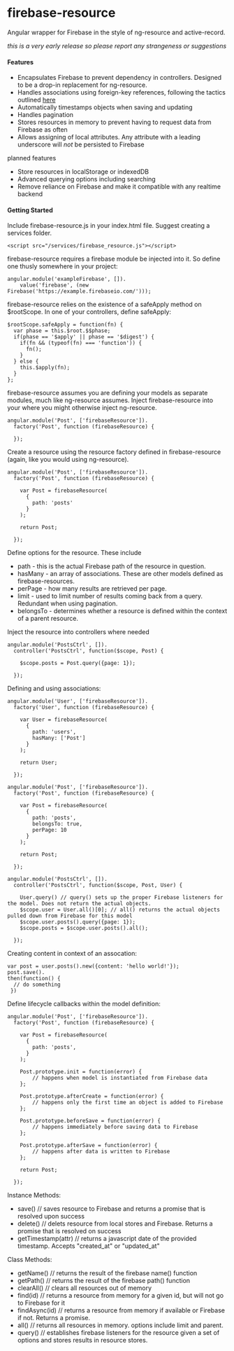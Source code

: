 firebase-resource
=================

Angular wrapper for Firebase in the style of ng-resource and active-record.

*this is a very early release so please report any strangeness or suggestions*

#### Features

* Encapsulates Firebase to prevent dependency in controllers. Designed to be a drop-in replacement for ng-resource.
* Handles associations using foreign-key references, following the tactics outlined [here](https://www.firebase.com/blog/2013-04-12-denormalizing-is-normal.html)
* Automatically timestamps objects when saving and updating
* Handles pagination
* Stores resources in memory to prevent having to request data from Firebase as often
* Allows assigning of local attributes. Any attribute with a leading underscore will *not* be persisted to Firebase

planned features
* Store resources in localStorage or indexedDB
* Advanced querying options including searching
* Remove reliance on Firebase and make it compatible with any realtime backend

#### Getting Started
Include firebase-resource.js in your index.html file. Suggest creating a services folder.

    <script src="/services/firebase_resource.js"></script>

firebase-resource requires a firebase module be injected into it. So define one thusly somewhere in your project:

    angular.module('exampleFirebase', []).
        value('firebase', (new Firebase('https://example.firebaseio.com/')));

firebase-resource relies on the existence of a safeApply method on $rootScope. In one of your controllers, define safeApply:

    $rootScope.safeApply = function(fn) {
      var phase = this.$root.$$phase;
      if(phase == '$apply' || phase == '$digest') {
        if(fn && (typeof(fn) === 'function')) {
          fn();
        }
      } else {
        this.$apply(fn);
      }
    };

firebase-resource assumes you are defining your models as separate modules, much like ng-resource assumes.
Inject firebase-resource into your where you might otherwise inject ng-resource.

    angular.module('Post', ['firebaseResource']).
      factory('Post', function (firebaseResource) {

      });

Create a resource using the resource factory defined in firebase-resource (again, like you would using ng-resource).

    angular.module('Post', ['firebaseResource']).
      factory('Post', function (firebaseResource) {

        var Post = firebaseResource(
          {
            path: 'posts'
          }
        );

        return Post;

      });

Define options for the resource. These include

* path - this is the actual Firebase path of the resource in question.
* hasMany - an array of associations. These are other models defined as firebase-resources.
* perPage - how many results are retrieved per page.
* limit - used to limit number of results coming back from a query. Redundant when using pagination.
* belongsTo - determines whether a resource is defined within the context of a parent resource.

Inject the resource into controllers where needed

    angular.module('PostsCtrl', []).
      controller('PostsCtrl', function($scope, Post) {

        $scope.posts = Post.query({page: 1});

      });

Defining and using associations:


    angular.module('User', ['firebaseResource']).
      factory('User', function (firebaseResource) {

        var User = firebaseResource(
          {
            path: 'users',
            hasMany: ['Post']
          }
        );

        return User;

      });

    angular.module('Post', ['firebaseResource']).
      factory('Post', function (firebaseResource) {

        var Post = firebaseResource(
          {
            path: 'posts',
            belongsTo: true,
            perPage: 10
          }
        );

        return Post;

      });

    angular.module('PostsCtrl', []).
      controller('PostsCtrl', function($scope, Post, User) {

        User.query() // query() sets up the proper Firebase listeners for the model. Does not return the actual objects.
        $scope.user = User.all()[0]; // all() returns the actual objects pulled down from Firebase for this model
        $scope.user.posts().query({page: 1});
        $scope.posts = $scope.user.posts().all();

      });


Creating content in context of an assocation:

    var post = user.posts().new({content: 'hello world!'});
    post.save().
    then(function() {
      // do something
     })

Define lifecycle callbacks within the model definition:


    angular.module('Post', ['firebaseResource']).
      factory('Post', function (firebaseResource) {

        var Post = firebaseResource(
          {
            path: 'posts',
          }
        );

        Post.prototype.init = function(error) {
            // happens when model is instantiated from Firebase data
        };

        Post.prototype.afterCreate = function(error) {
            // happens only the first time an object is added to Firebase
        };

        Post.prototype.beforeSave = function(error) {
            // happens immediately before saving data to Firebase
        };

        Post.prototype.afterSave = function(error) {
            // happens after data is written to Firebase
        };

        return Post;

      });


Instance Methods:

* save() // saves resource to Firebase and returns a promise that is resolved upon success
* delete() // delets resource from local stores and Firebase. Returns a promise that is resolved on success
* getTimestamp(attr) // returns a javascript date of the provided timestamp. Accepts "created_at" or "updated_at"

Class Methods:

* getName() // returns the result of the firebase name() function
* getPath() // returns the result of the firebase path() function
* clearAll() // clears all resources out of memory
* find(id) // returns a resource from memory for a given id, but will not go to Firebase for it
* findAsync(id) // returns a resource from memory if available or Firebase if not. Returns a promise.
* all() // returns all resources in memory. options include limit and parent.
* query() // establishes firebase listeners for the resource given a set of options and stores results in resource stores.
